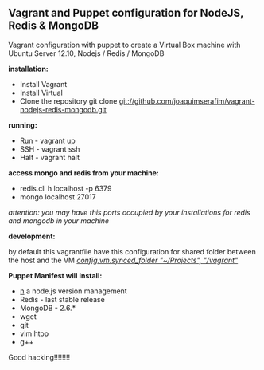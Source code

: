 <h2>Vagrant and Puppet configuration for NodeJS, Redis & MongoDB</h2>

Vagrant configuration with puppet to create a Virtual Box machine with 
Ubuntu Server 12.10, Nodejs / Redis / MongoDB




**installation:**

* Install Vagrant
* Install Virtual
* Clone the repository git clone [git://github.com/joaquimserafim/vagrant-nodejs-redis-mongodb.git](git://github.com/joaquimserafim/vagrant-nodejs-redis-mongodb.git)


**running:**

* Run - vagrant up<br>
* SSH - vagrant ssh<br>
* Halt - vagrant halt<br>




**access mongo and redis from your machine:**

* redis.cli h localhost -p 6379
* mongo localhost 27017

*attention: you may have this ports occupied by your installations for redis and mongodb in your machine*



**development:**

by default this vagrantfile have this configuration for shared folder between the host and the VM
*[config.vm.synced_folder "~/Projects", "/vagrant"](https://github.com/joaquimserafim/vagrant-nodejs-redis-mongodb/blob/master/Vagrantfile#L25)*



**Puppet Manifest will install:**

* [n](https://github.com/visionmedia/n) a node.js version management
* Redis - last stable release
* MongoDB - 2.6.\*
* wget
* git
* vim htop
* g++



Good hacking!!!!!!!!
